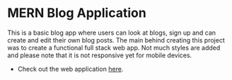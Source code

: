 # MERN Blog Application

This is a basic blog app where users can look at blogs, sign up and can create and edit their own blog posts. The main behind creating this project was to create a functional full stack web app. Not much styles are added and please note that it is not responsive yet for mobile devices.

- Check out the web application [here](https://mernblogapp-by-krish.netlify.app).

